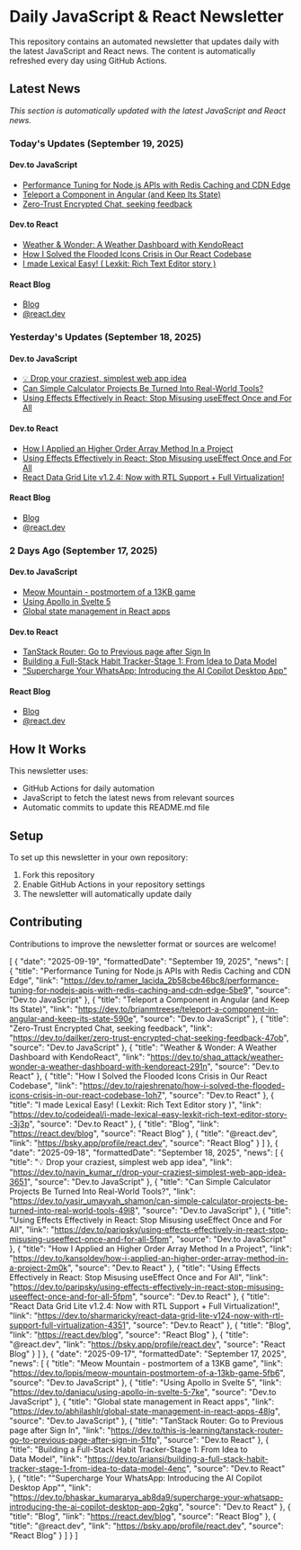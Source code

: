 # Daily JavaScript & React Newsletter

This repository contains an automated newsletter that updates daily with the latest JavaScript and React news. The content is automatically refreshed every day using GitHub Actions.

## Latest News

*This section is automatically updated with the latest JavaScript and React news.*

### Today's Updates (September 19, 2025)

#### Dev.to JavaScript

- [Performance Tuning for Node.js APIs with Redis Caching and CDN Edge](https://dev.to/ramer_lacida_2b58cbe46bc8/performance-tuning-for-nodejs-apis-with-redis-caching-and-cdn-edge-5be9)
- [Teleport a Component in Angular (and Keep Its State)](https://dev.to/brianmtreese/teleport-a-component-in-angular-and-keep-its-state-590e)
- [Zero-Trust Encrypted Chat, seeking feedback](https://dev.to/dailker/zero-trust-encrypted-chat-seeking-feedback-47ob)

#### Dev.to React

- [Weather & Wonder: A Weather Dashboard with KendoReact](https://dev.to/shaq_attack/weather-wonder-a-weather-dashboard-with-kendoreact-291n)
- [How I Solved the Flooded Icons Crisis in Our React Codebase](https://dev.to/rajeshrenato/how-i-solved-the-flooded-icons-crisis-in-our-react-codebase-1oh7)
- [I made Lexical Easy! ( Lexkit: Rich Text Editor story )](https://dev.to/codeideal/i-made-lexical-easy-lexkit-rich-text-editor-story--3j3p)

#### React Blog

- [Blog](https://react.dev/blog)
- [@react.dev](https://bsky.app/profile/react.dev)

### Yesterday's Updates (September 18, 2025)

#### Dev.to JavaScript

- [💡 Drop your craziest, simplest web app idea](https://dev.to/navin_kumar_r/drop-your-craziest-simplest-web-app-idea-3651)
- [Can Simple Calculator Projects Be Turned Into Real-World Tools?](https://dev.to/yasir_umayyah_shamon/can-simple-calculator-projects-be-turned-into-real-world-tools-49l8)
- [Using Effects Effectively in React: Stop Misusing useEffect Once and For All](https://dev.to/paripsky/using-effects-effectively-in-react-stop-misusing-useeffect-once-and-for-all-5fpm)

#### Dev.to React

- [How I Applied an Higher Order Array Method In a Project](https://dev.to/kansoldev/how-i-applied-an-higher-order-array-method-in-a-project-2m0k)
- [Using Effects Effectively in React: Stop Misusing useEffect Once and For All](https://dev.to/paripsky/using-effects-effectively-in-react-stop-misusing-useeffect-once-and-for-all-5fpm)
- [React Data Grid Lite v1.2.4: Now with RTL Support + Full Virtualization!](https://dev.to/sharmaricky/react-data-grid-lite-v124-now-with-rtl-support-full-virtualization-4351)

#### React Blog

- [Blog](https://react.dev/blog)
- [@react.dev](https://bsky.app/profile/react.dev)

### 2 Days Ago (September 17, 2025)

#### Dev.to JavaScript

- [Meow Mountain - postmortem of a 13KB game](https://dev.to/lopis/meow-mountain-postmortem-of-a-13kb-game-5fb6)
- [Using Apollo in Svelte 5](https://dev.to/daniacu/using-apollo-in-svelte-5-7ke)
- [Global state management in React apps](https://dev.to/abhilashlr/global-state-management-in-react-apps-48lg)

#### Dev.to React

- [TanStack Router: Go to Previous page after Sign In](https://dev.to/this-is-learning/tanstack-router-go-to-previous-page-after-sign-in-51fp)
- [Building a Full-Stack Habit Tracker-Stage 1: From Idea to Data Model](https://dev.to/ariansj/building-a-full-stack-habit-tracker-stage-1-from-idea-to-data-model-4enc)
- ["Supercharge Your WhatsApp: Introducing the AI Copilot Desktop App"](https://dev.to/bhaskar_kumararya_ab8da9/supercharge-your-whatsapp-introducing-the-ai-copilot-desktop-app-2gkg)

#### React Blog

- [Blog](https://react.dev/blog)
- [@react.dev](https://bsky.app/profile/react.dev)

## How It Works

This newsletter uses:
- GitHub Actions for daily automation
- JavaScript to fetch the latest news from relevant sources
- Automatic commits to update this README.md file

## Setup

To set up this newsletter in your own repository:

1. Fork this repository
2. Enable GitHub Actions in your repository settings
3. The newsletter will automatically update daily

## Contributing

Contributions to improve the newsletter format or sources are welcome!

<!-- NEWS_DATA_START -->
[
  {
    "date": "2025-09-19",
    "formattedDate": "September 19, 2025",
    "news": [
      {
        "title": "Performance Tuning for Node.js APIs with Redis Caching and CDN Edge",
        "link": "https://dev.to/ramer_lacida_2b58cbe46bc8/performance-tuning-for-nodejs-apis-with-redis-caching-and-cdn-edge-5be9",
        "source": "Dev.to JavaScript"
      },
      {
        "title": "Teleport a Component in Angular (and Keep Its State)",
        "link": "https://dev.to/brianmtreese/teleport-a-component-in-angular-and-keep-its-state-590e",
        "source": "Dev.to JavaScript"
      },
      {
        "title": "Zero-Trust Encrypted Chat, seeking feedback",
        "link": "https://dev.to/dailker/zero-trust-encrypted-chat-seeking-feedback-47ob",
        "source": "Dev.to JavaScript"
      },
      {
        "title": "Weather & Wonder: A Weather Dashboard with KendoReact",
        "link": "https://dev.to/shaq_attack/weather-wonder-a-weather-dashboard-with-kendoreact-291n",
        "source": "Dev.to React"
      },
      {
        "title": "How I Solved the Flooded Icons Crisis in Our React Codebase",
        "link": "https://dev.to/rajeshrenato/how-i-solved-the-flooded-icons-crisis-in-our-react-codebase-1oh7",
        "source": "Dev.to React"
      },
      {
        "title": "I made Lexical Easy! ( Lexkit: Rich Text Editor story )",
        "link": "https://dev.to/codeideal/i-made-lexical-easy-lexkit-rich-text-editor-story--3j3p",
        "source": "Dev.to React"
      },
      {
        "title": "Blog",
        "link": "https://react.dev/blog",
        "source": "React Blog"
      },
      {
        "title": "@react.dev",
        "link": "https://bsky.app/profile/react.dev",
        "source": "React Blog"
      }
    ]
  },
  {
    "date": "2025-09-18",
    "formattedDate": "September 18, 2025",
    "news": [
      {
        "title": "💡 Drop your craziest, simplest web app idea",
        "link": "https://dev.to/navin_kumar_r/drop-your-craziest-simplest-web-app-idea-3651",
        "source": "Dev.to JavaScript"
      },
      {
        "title": "Can Simple Calculator Projects Be Turned Into Real-World Tools?",
        "link": "https://dev.to/yasir_umayyah_shamon/can-simple-calculator-projects-be-turned-into-real-world-tools-49l8",
        "source": "Dev.to JavaScript"
      },
      {
        "title": "Using Effects Effectively in React: Stop Misusing useEffect Once and For All",
        "link": "https://dev.to/paripsky/using-effects-effectively-in-react-stop-misusing-useeffect-once-and-for-all-5fpm",
        "source": "Dev.to JavaScript"
      },
      {
        "title": "How I Applied an Higher Order Array Method In a Project",
        "link": "https://dev.to/kansoldev/how-i-applied-an-higher-order-array-method-in-a-project-2m0k",
        "source": "Dev.to React"
      },
      {
        "title": "Using Effects Effectively in React: Stop Misusing useEffect Once and For All",
        "link": "https://dev.to/paripsky/using-effects-effectively-in-react-stop-misusing-useeffect-once-and-for-all-5fpm",
        "source": "Dev.to React"
      },
      {
        "title": "React Data Grid Lite v1.2.4: Now with RTL Support + Full Virtualization!",
        "link": "https://dev.to/sharmaricky/react-data-grid-lite-v124-now-with-rtl-support-full-virtualization-4351",
        "source": "Dev.to React"
      },
      {
        "title": "Blog",
        "link": "https://react.dev/blog",
        "source": "React Blog"
      },
      {
        "title": "@react.dev",
        "link": "https://bsky.app/profile/react.dev",
        "source": "React Blog"
      }
    ]
  },
  {
    "date": "2025-09-17",
    "formattedDate": "September 17, 2025",
    "news": [
      {
        "title": "Meow Mountain - postmortem of a 13KB game",
        "link": "https://dev.to/lopis/meow-mountain-postmortem-of-a-13kb-game-5fb6",
        "source": "Dev.to JavaScript"
      },
      {
        "title": "Using Apollo in Svelte 5",
        "link": "https://dev.to/daniacu/using-apollo-in-svelte-5-7ke",
        "source": "Dev.to JavaScript"
      },
      {
        "title": "Global state management in React apps",
        "link": "https://dev.to/abhilashlr/global-state-management-in-react-apps-48lg",
        "source": "Dev.to JavaScript"
      },
      {
        "title": "TanStack Router: Go to Previous page after Sign In",
        "link": "https://dev.to/this-is-learning/tanstack-router-go-to-previous-page-after-sign-in-51fp",
        "source": "Dev.to React"
      },
      {
        "title": "Building a Full-Stack Habit Tracker-Stage 1: From Idea to Data Model",
        "link": "https://dev.to/ariansj/building-a-full-stack-habit-tracker-stage-1-from-idea-to-data-model-4enc",
        "source": "Dev.to React"
      },
      {
        "title": "\"Supercharge Your WhatsApp: Introducing the AI Copilot Desktop App\"",
        "link": "https://dev.to/bhaskar_kumararya_ab8da9/supercharge-your-whatsapp-introducing-the-ai-copilot-desktop-app-2gkg",
        "source": "Dev.to React"
      },
      {
        "title": "Blog",
        "link": "https://react.dev/blog",
        "source": "React Blog"
      },
      {
        "title": "@react.dev",
        "link": "https://bsky.app/profile/react.dev",
        "source": "React Blog"
      }
    ]
  }
]
<!-- NEWS_DATA_END -->
